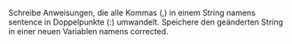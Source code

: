 Schreibe Anweisungen, die alle Kommas (,) in einem String namens sentence in Doppelpunkte (:) umwandelt. Speichere den geänderten String in einer neuen Variablen namens corrected.

